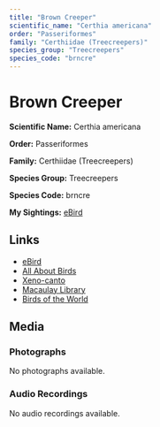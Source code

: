 ```yaml
---
title: "Brown Creeper"
scientific_name: "Certhia americana"
order: "Passeriformes"
family: "Certhiidae (Treecreepers)"
species_group: "Treecreepers"
species_code: "brncre"
---
```


# Brown Creeper

**Scientific Name:** Certhia americana

**Order:** Passeriformes

**Family:** Certhiidae (Treecreepers)

**Species Group:** Treecreepers

**Species Code:** brncre

**My Sightings:** [eBird](https://ebird.org/lifelist?r=world&time=life&spp=brncre)

## Links
* [eBird](https://ebird.org/species/brncre) 
* [All About Birds](https://www.allaboutbirds.org/guide/brncre) 
* [Xeno-canto](https://www.xeno-canto.org/species/brncre) 
* [Macaulay Library](https://search.macaulaylibrary.org/catalog?taxonCode=brncre&sort=rating_rank_desc)
* [Birds of the World](https://birdsoftheworld.org/bow/species/brncre)

## Media
### Photographs
No photographs available.

### Audio Recordings
No audio recordings available.
